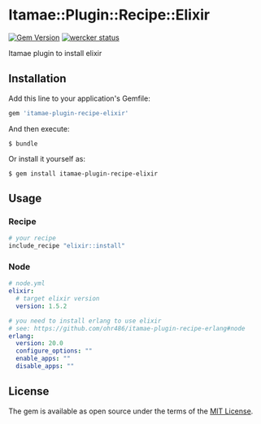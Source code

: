 # Itamae::Plugin::Recipe::Elixir

[![Gem Version](https://badge.fury.io/rb/itamae-plugin-recipe-elixir.svg)](https://badge.fury.io/rb/itamae-plugin-recipe-elixir)
[![wercker status](https://app.wercker.com/status/039289dd22177e634eace49f4d657260/m/master "wercker status")](https://app.wercker.com/project/byKey/039289dd22177e634eace49f4d657260)

Itamae plugin to install elixir

## Installation

Add this line to your application's Gemfile:

```ruby
gem 'itamae-plugin-recipe-elixir'
```

And then execute:

    $ bundle

Or install it yourself as:

    $ gem install itamae-plugin-recipe-elixir

## Usage

### Recipe

```ruby
# your recipe
include_recipe "elixir::install"
```

### Node

```yaml
# node.yml
elixir:
  # target elixir version
  version: 1.5.2

# you need to install erlang to use elixir
# see: https://github.com/ohr486/itamae-plugin-recipe-erlang#node
erlang:
  version: 20.0
  configure_options: ""
  enable_apps: ""
  disable_apps: ""
```

## License

The gem is available as open source under the terms of the [MIT License](http://opensource.org/licenses/MIT).
